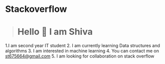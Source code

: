 # Stackoverflow
> #  Hello  👋 I am Shiva   




1.I am second year IT student 
2. I am currently  learning Data structures and algorithms 
3. I am interested in machine learning 
4.  You can contact me on st675664@gmail.com
 5. I am looking for  collaboration on stack overflow





